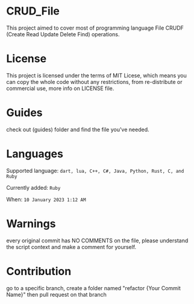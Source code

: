 # CRUD_File
This project aimed to cover most of programming language File CRUDF (Create Read Update Delete Find) operations.

# License
This project is licensed under the terms of MIT Licese, which means you can copy the whole code without any restrictions, from re-distribute or commercial use, more info on LICENSE file.

# Guides
check out (guides) folder and find the file you've needed.

# Languages
Supported language: `dart, lua, C++, C#, Java, Python, Rust, C, and Ruby`

Currently added: `Ruby`

When: `10 January 2023 1:12 AM`

# Warnings
every original commit has NO COMMENTS on the file, please understand the script context and make a comment for yourself.

# Contribution
go to a specific branch, create a folder named "refactor {Your Commit Name}" then pull request on that branch
